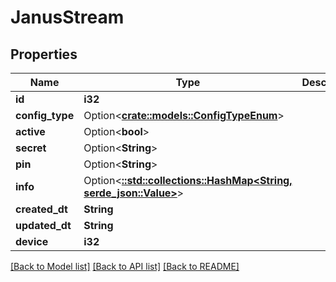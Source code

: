 # JanusStream

## Properties

Name | Type | Description | Notes
------------ | ------------- | ------------- | -------------
**id** | **i32** |  | [readonly]
**config_type** | Option<[**crate::models::ConfigTypeEnum**](ConfigTypeEnum.md)> |  | [optional]
**active** | Option<**bool**> |  | [optional]
**secret** | Option<**String**> |  | [optional]
**pin** | Option<**String**> |  | [optional]
**info** | Option<[**::std::collections::HashMap<String, serde_json::Value>**](serde_json::Value.md)> |  | [optional]
**created_dt** | **String** |  | [readonly]
**updated_dt** | **String** |  | [readonly]
**device** | **i32** |  | 

[[Back to Model list]](../README.md#documentation-for-models) [[Back to API list]](../README.md#documentation-for-api-endpoints) [[Back to README]](../README.md)


